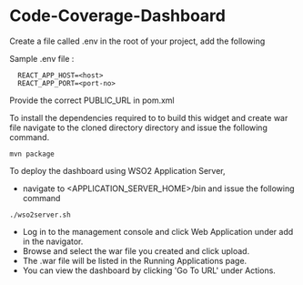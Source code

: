# Code-Coverage-Dashboard

Create a file called .env in the root of your project, add the following

Sample .env file :

```
  REACT_APP_HOST=<host>
  REACT_APP_PORT=<port-no>
```
Provide the correct PUBLIC_URL in pom.xml

To install the dependencies required to to build this widget and create war file navigate to the cloned directory directory and issue the following command.

```
mvn package
```

To deploy the dashboard using WSO2 Application Server,

- navigate to <APPLICATION_SERVER_HOME>/bin and issue the following command

```
./wso2server.sh
```

- Log in to the management console and click Web Application under add in the navigator.
- Browse and select the war file you created and click upload.
- The .war file will be listed in the Running Applications page.
- You can view the dashboard by clicking 'Go To URL' under Actions.

